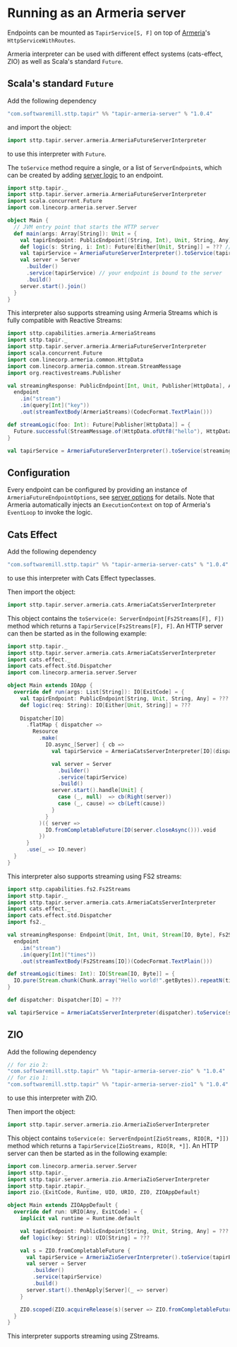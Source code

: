 # Running as an Armeria server

Endpoints can be mounted as `TapirService[S, F]` on top of [Armeria](https://armeria.dev)'s `HttpServiceWithRoutes`.

Armeria interpreter can be used with different effect systems (cats-effect, ZIO) as well as Scala's standard `Future`.

## Scala's standard `Future`

Add the following dependency
```scala
"com.softwaremill.sttp.tapir" %% "tapir-armeria-server" % "1.0.4"
```

and import the object:

```scala
import sttp.tapir.server.armeria.ArmeriaFutureServerInterpreter
```
to use this interpreter with `Future`.

The `toService` method require a single, or a list of `ServerEndpoint`s, which can be created by adding
[server logic](logic.md) to an endpoint.

```scala
import sttp.tapir._
import sttp.tapir.server.armeria.ArmeriaFutureServerInterpreter
import scala.concurrent.Future
import com.linecorp.armeria.server.Server

object Main {
  // JVM entry point that starts the HTTP server
  def main(args: Array[String]): Unit = {
    val tapirEndpoint: PublicEndpoint[(String, Int), Unit, String, Any] = ??? // your definition here
    def logic(s: String, i: Int): Future[Either[Unit, String]] = ??? // your logic here
    val tapirService = ArmeriaFutureServerInterpreter().toService(tapirEndpoint.serverLogic((logic _).tupled))
    val server = Server
      .builder()
      .service(tapirService) // your endpoint is bound to the server
      .build()
    server.start().join()
  }
}
```

This interpreter also supports streaming using Armeria Streams which is fully compatible with Reactive Streams:

```scala
import sttp.capabilities.armeria.ArmeriaStreams
import sttp.tapir._
import sttp.tapir.server.armeria.ArmeriaFutureServerInterpreter
import scala.concurrent.Future
import com.linecorp.armeria.common.HttpData
import com.linecorp.armeria.common.stream.StreamMessage
import org.reactivestreams.Publisher

val streamingResponse: PublicEndpoint[Int, Unit, Publisher[HttpData], ArmeriaStreams] =
  endpoint
    .in("stream")
    .in(query[Int]("key"))
    .out(streamTextBody(ArmeriaStreams)(CodecFormat.TextPlain()))

def streamLogic(foo: Int): Future[Publisher[HttpData]] = {
  Future.successful(StreamMessage.of(HttpData.ofUtf8("hello"), HttpData.ofUtf8("world")))
}

val tapirService = ArmeriaFutureServerInterpreter().toService(streamingResponse.serverLogicSuccess(streamLogic))
```

## Configuration

Every endpoint can be configured by providing an instance of `ArmeriaFutureEndpointOptions`, see [server options](options.md) for details.
Note that Armeria automatically injects an `ExecutionContext` on top of Armeria's `EventLoop` to invoke the logic.

## Cats Effect

Add the following dependency
```scala
"com.softwaremill.sttp.tapir" %% "tapir-armeria-server-cats" % "1.0.4"
```
to use this interpreter with Cats Effect typeclasses.

Then import the object:
```scala
import sttp.tapir.server.armeria.cats.ArmeriaCatsServerInterpreter
```

This object contains the `toService(e: ServerEndpoint[Fs2Streams[F], F])` method which returns a `TapirService[Fs2Streams[F], F]`.
An HTTP server can then be started as in the following example:

```scala
import sttp.tapir._
import sttp.tapir.server.armeria.cats.ArmeriaCatsServerInterpreter
import cats.effect._
import cats.effect.std.Dispatcher
import com.linecorp.armeria.server.Server

object Main extends IOApp {
  override def run(args: List[String]): IO[ExitCode] = {
    val tapirEndpoint: PublicEndpoint[String, Unit, String, Any] = ???
    def logic(req: String): IO[Either[Unit, String]] = ???
  
    Dispatcher[IO]
      .flatMap { dispatcher =>
        Resource
          .make(
            IO.async_[Server] { cb =>
              val tapirService = ArmeriaCatsServerInterpreter[IO](dispatcher).toService(tapirEndpoint.serverLogic(logic))

              val server = Server
                .builder()
                .service(tapirService)
                .build()
              server.start().handle[Unit] {
                case (_, null)  => cb(Right(server))
                case (_, cause) => cb(Left(cause))
              }
            }
          )({ server =>
            IO.fromCompletableFuture(IO(server.closeAsync())).void
          })
      }
      .use(_ => IO.never)
  }
}
```

This interpreter also supports streaming using FS2 streams:

```scala
import sttp.capabilities.fs2.Fs2Streams
import sttp.tapir._
import sttp.tapir.server.armeria.cats.ArmeriaCatsServerInterpreter
import cats.effect._
import cats.effect.std.Dispatcher
import fs2._

val streamingResponse: Endpoint[Unit, Int, Unit, Stream[IO, Byte], Fs2Streams[IO]] =
  endpoint
    .in("stream")
    .in(query[Int]("times"))
    .out(streamTextBody(Fs2Streams[IO])(CodecFormat.TextPlain()))

def streamLogic(times: Int): IO[Stream[IO, Byte]] = {
  IO.pure(Stream.chunk(Chunk.array("Hello world!".getBytes)).repeatN(times))
}

def dispatcher: Dispatcher[IO] = ???

val tapirService = ArmeriaCatsServerInterpreter(dispatcher).toService(streamingResponse.serverLogicSuccess(streamLogic))
```

## ZIO

Add the following dependency

```scala
// for zio 2:
"com.softwaremill.sttp.tapir" %% "tapir-armeria-server-zio" % "1.0.4"
// for zio 1:
"com.softwaremill.sttp.tapir" %% "tapir-armeria-server-zio1" % "1.0.4"
```

to use this interpreter with ZIO.

Then import the object:
```scala
import sttp.tapir.server.armeria.zio.ArmeriaZioServerInterpreter
```

This object contains `toService(e: ServerEndpoint[ZioStreams, RIO[R, *]])` method which returns a `TapirService[ZioStreams, RIO[R, *]]`.
An HTTP server can then be started as in the following example:

```scala
import com.linecorp.armeria.server.Server
import sttp.tapir._
import sttp.tapir.server.armeria.zio.ArmeriaZioServerInterpreter
import sttp.tapir.ztapir._
import zio.{ExitCode, Runtime, UIO, URIO, ZIO, ZIOAppDefault}

object Main extends ZIOAppDefault {
  override def run: URIO[Any, ExitCode] = {
    implicit val runtime = Runtime.default

    val tapirEndpoint: PublicEndpoint[String, Unit, String, Any] = ???
    def logic(key: String): UIO[String] = ???

    val s = ZIO.fromCompletableFuture {
      val tapirService = ArmeriaZioServerInterpreter().toService(tapirEndpoint.zServerLogic(logic))
      val server = Server
        .builder()
        .service(tapirService)
        .build()
      server.start().thenApply[Server](_ => server)
    }

    ZIO.scoped(ZIO.acquireRelease(s)(server => ZIO.fromCompletableFuture(server.closeAsync()).orDie) *> ZIO.never).exitCode
  }
}
```

This interpreter supports streaming using ZStreams.
